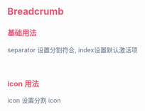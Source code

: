 <script setup>
 import BaseUse from './demos/BaseUse.vue'//基础的按钮用法
import IconUse from './demos/IconUse.vue';
</script>

## <font color=#e55472>Breadcrumb</font>

### <font color=#e55472>基础用法</font>

<font color=#5e6d82>separator 设置分割符合, index设置默认激活项 </font>

<BaseUse/>

<br>

### <font color=#e55472>icon 用法</font>

<font color=#5e6d82>icon 设置分割 icon </font>

<br>

<IconUse/>
